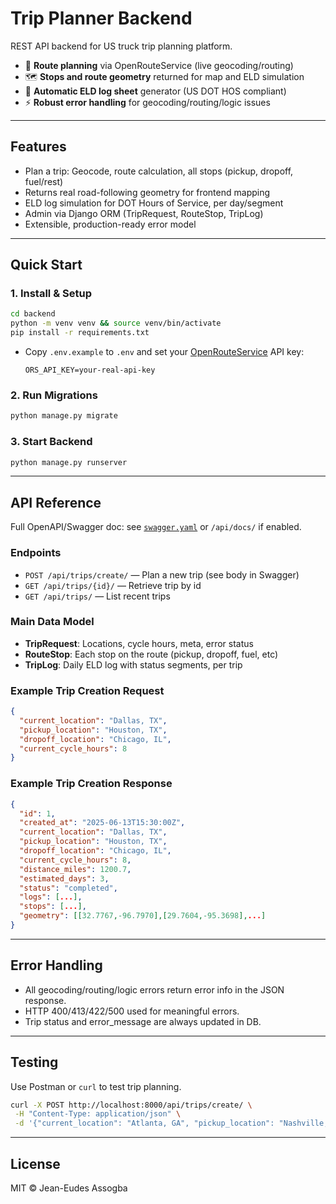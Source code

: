 # Trip Planner Backend

REST API backend for US truck trip planning platform.

- 🚚 **Route planning** via OpenRouteService (live geocoding/routing)
- 🗺️ **Stops and route geometry** returned for map and ELD simulation
- 📄 **Automatic ELD log sheet** generator (US DOT HOS compliant)
- ⚡ **Robust error handling** for geocoding/routing/logic issues

---

## Features

- Plan a trip: Geocode, route calculation, all stops (pickup, dropoff, fuel/rest)
- Returns real road-following geometry for frontend mapping
- ELD log simulation for DOT Hours of Service, per day/segment
- Admin via Django ORM (TripRequest, RouteStop, TripLog)
- Extensible, production-ready error model

---

## Quick Start

### 1. Install & Setup

```bash
cd backend
python -m venv venv && source venv/bin/activate
pip install -r requirements.txt
```

- Copy `.env.example` to `.env` and set your [OpenRouteService](https://openrouteservice.org/) API key:

  ```
  ORS_API_KEY=your-real-api-key
  ```

### 2. Run Migrations

```bash
python manage.py migrate
```

### 3. Start Backend

```bash
python manage.py runserver
```

---

## API Reference

Full OpenAPI/Swagger doc: see [`swagger.yaml`](./swagger.yaml) or `/api/docs/` if enabled.

### Endpoints

- `POST /api/trips/create/` — Plan a new trip (see body in Swagger)
- `GET /api/trips/{id}/` — Retrieve trip by id
- `GET /api/trips/` — List recent trips

### Main Data Model

- **TripRequest**: Locations, cycle hours, meta, error status
- **RouteStop**: Each stop on the route (pickup, dropoff, fuel, etc)
- **TripLog**: Daily ELD log with status segments, per trip

### Example Trip Creation Request

```json
{
  "current_location": "Dallas, TX",
  "pickup_location": "Houston, TX",
  "dropoff_location": "Chicago, IL",
  "current_cycle_hours": 8
}
```

### Example Trip Creation Response

```json
{
  "id": 1,
  "created_at": "2025-06-13T15:30:00Z",
  "current_location": "Dallas, TX",
  "pickup_location": "Houston, TX",
  "dropoff_location": "Chicago, IL",
  "current_cycle_hours": 8,
  "distance_miles": 1200.7,
  "estimated_days": 3,
  "status": "completed",
  "logs": [...],
  "stops": [...],
  "geometry": [[32.7767,-96.7970],[29.7604,-95.3698],...]
}
```

---

## Error Handling

- All geocoding/routing/logic errors return error info in the JSON response.
- HTTP 400/413/422/500 used for meaningful errors.
- Trip status and error_message are always updated in DB.

---

## Testing

Use Postman or `curl` to test trip planning.

```bash
curl -X POST http://localhost:8000/api/trips/create/ \
 -H "Content-Type: application/json" \
 -d '{"current_location": "Atlanta, GA", "pickup_location": "Nashville, TN", "dropoff_location": "St. Louis, MO", "current_cycle_hours": 15}'
```

---

## License

MIT © Jean-Eudes Assogba
